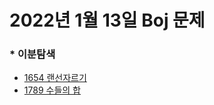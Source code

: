 # 2022년 1월 13일 Boj 문제

### \* 이분탐색
- [1654 랜선자르기](https://www.acmicpc.net/problem/1654)
- [1789 수들의 합](https://www.acmicpc.net/problem/1789)
